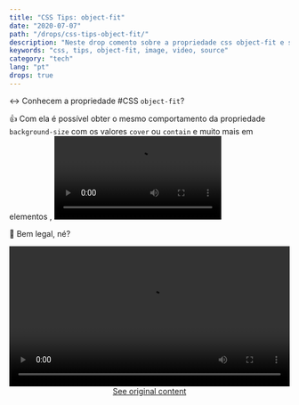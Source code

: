 ```yaml
---
title: "CSS Tips: object-fit"
date: "2020-07-07"
path: "/drops/css-tips-object-fit/"
description: "Neste drop comento sobre a propriedade css object-fit e seu comportamento."
keywords: "css, tips, object-fit, image, video, source"
category: "tech"
lang: "pt"
drops: true
---
```


<div class="drop">

↔️ Conhecem a propriedade #CSS `object-fit`?

👍 Com ela é possível obter o mesmo comportamento da propriedade `background-size` com os valores `cover` ou `contain` e muito mais em elementos <img>, <video> e/ou <source>.

🌸 Bem legal, né?

<div class="default_mb">
<video class="post-video" style="min-height: auto; margin-bottom: 0;" src="https://video.twimg.com/ext_tw_video/1280468354235609088/pu/vid/510x720/AcJ0i0uSBsNlEdDZ.mp4?tag=10" width="100%" controls autoplay loop playsinline></video>
</div>

<center class="center-original-content">
<a href="https://twitter.com/i/status/1280468369393754112" target="_blank" rel="noopener noreferrer">See original content</a>
</center>

</div>
